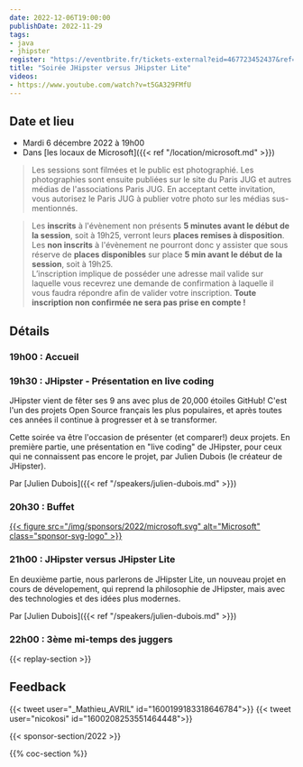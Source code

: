 ```yaml
---
date: 2022-12-06T19:00:00
publishDate: 2022-11-29
tags:
- java
- jhipster
register: "https://eventbrite.fr/tickets-external?eid=467723452437&ref=etckt"
title: "Soirée JHipster versus JHipster Lite"
videos:
- https://www.youtube.com/watch?v=t5GA329FMfU
---
```


## Date et lieu

* Mardi 6 décembre 2022 à 19h00
* Dans [les locaux de Microsoft]({{< ref "/location/microsoft.md" >}})

> Les sessions sont filmées et le public est photographié. Les photographies sont ensuite publiées sur le site du Paris JUG et autres médias de l'associations Paris JUG. En acceptant cette invitation, vous autorisez le Paris JUG à publier votre photo sur les médias sus-mentionnés.

> Les **inscrits** à l'évènement non présents **5 minutes avant le début de la session**, soit à 19h25, verront leurs **places remises à disposition**.  
Les **non inscrits** à l'évènement ne pourront donc y assister que sous réserve de **places disponibles** sur place **5 min avant le début de la session**, soit à 19h25.  
L’inscription implique de posséder une adresse mail valide sur laquelle vous recevrez une demande de confirmation à laquelle il vous faudra répondre afin de valider votre inscription.
**Toute inscription non confirmée ne sera pas prise en compte !**

## Détails

### 19h00 : Accueil

### 19h30 : JHipster - Présentation en live coding

JHipster vient de fêter ses 9 ans avec plus de 20,000 étoiles GitHub!
C'est l'un des projets Open Source français les plus populaires, et après toutes ces années il continue à progresser et à se transformer.

Cette soirée va être l'occasion de présenter (et comparer!) deux projets. En première partie, une présentation en "live coding" de JHipster, pour ceux qui ne connaissent pas encore le projet, par Julien Dubois (le créateur de JHipster).

Par [Julien Dubois]({{< ref "/speakers/julien-dubois.md" >}})

### 20h30 : Buffet

[{{< figure src="/img/sponsors/2022/microsoft.svg" alt="Microsoft" class="sponsor-svg-logo" >}}](https://www.microsoft.com/fr-fr)

### 21h00 : JHipster versus JHipster Lite

En deuxième partie, nous parlerons de JHipster Lite, un nouveau projet en cours de dévelopement, qui reprend la philosophie de JHipster, mais avec des technologies et des idées plus modernes.

Par [Julien Dubois]({{< ref "/speakers/julien-dubois.md" >}})

### 22h00 : 3ème mi-temps des juggers

{{< replay-section >}}

## Feedback

{{< tweet user="_Mathieu_AVRIL" id="1600199183318646784">}}
{{< tweet user="nicokosi" id="1600208253551464448">}}

{{< sponsor-section/2022 >}}

{{% coc-section %}}
